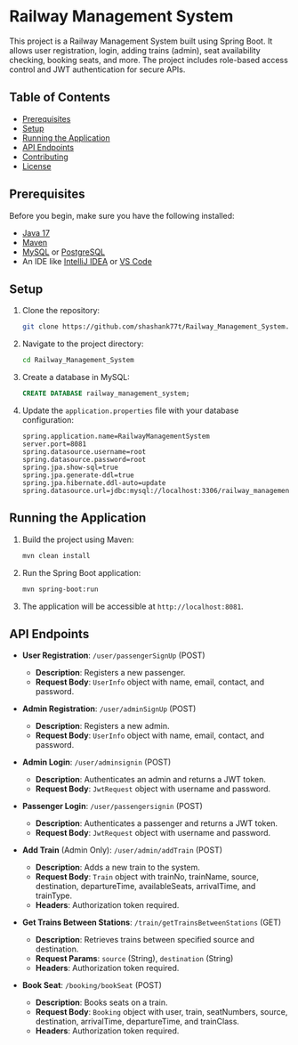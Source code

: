 # Railway Management System

This project is a Railway Management System built using Spring Boot. It allows user registration, login, adding trains (admin), seat availability checking, booking seats, and more. The project includes role-based access control and JWT authentication for secure APIs.

## Table of Contents
- [Prerequisites](#prerequisites)
- [Setup](#setup)
- [Running the Application](#running-the-application)
- [API Endpoints](#api-endpoints)
- [Contributing](#contributing)
- [License](#license)

## Prerequisites

Before you begin, make sure you have the following installed:
- [Java 17](https://www.oracle.com/java/technologies/javase-jdk17-downloads.html)
- [Maven](https://maven.apache.org/install.html)
- [MySQL](https://dev.mysql.com/downloads/installer/) or [PostgreSQL](https://www.postgresql.org/download/)
- An IDE like [IntelliJ IDEA](https://www.jetbrains.com/idea/) or [VS Code](https://code.visualstudio.com/)

## Setup

1. Clone the repository:
    ```bash
    git clone https://github.com/shashank77t/Railway_Management_System.git
    ```

2. Navigate to the project directory:
    ```bash
    cd Railway_Management_System
    ```

3. Create a database in MySQL:
    ```sql
    CREATE DATABASE railway_management_system;
    ```

4. Update the `application.properties` file with your database configuration:
    ```properties
    spring.application.name=RailwayManagementSystem
    server.port=8081
    spring.datasource.username=root
    spring.datasource.password=root
    spring.jpa.show-sql=true
    spring.jpa.generate-ddl=true
    spring.jpa.hibernate.ddl-auto=update
    spring.datasource.url=jdbc:mysql://localhost:3306/railway_management_system
    ```

## Running the Application

1. Build the project using Maven:
    ```bash
    mvn clean install
    ```

2. Run the Spring Boot application:
    ```bash
    mvn spring-boot:run
    ```

3. The application will be accessible at `http://localhost:8081`.

## API Endpoints

- **User Registration**: `/user/passengerSignUp` (POST)
  - **Description**: Registers a new passenger.
  - **Request Body**: `UserInfo` object with name, email, contact, and password.
  
- **Admin Registration**: `/user/adminSignUp` (POST)
  - **Description**: Registers a new admin.
  - **Request Body**: `UserInfo` object with name, email, contact, and password.

- **Admin Login**: `/user/adminsignin` (POST)
  - **Description**: Authenticates an admin and returns a JWT token.
  - **Request Body**: `JwtRequest` object with username and password.

- **Passenger Login**: `/user/passengersignin` (POST)
  - **Description**: Authenticates a passenger and returns a JWT token.
  - **Request Body**: `JwtRequest` object with username and password.

- **Add Train** (Admin Only): `/user/admin/addTrain` (POST)
  - **Description**: Adds a new train to the system.
  - **Request Body**: `Train` object with trainNo, trainName, source, destination, departureTime, availableSeats, arrivalTime, and trainType.
  - **Headers**: Authorization token required.

- **Get Trains Between Stations**: `/train/getTrainsBetweenStations` (GET)
  - **Description**: Retrieves trains between specified source and destination.
  - **Request Params**: `source` (String), `destination` (String)
  - **Headers**: Authorization token required.

- **Book Seat**: `/booking/bookSeat` (POST)
  - **Description**: Books seats on a train.
  - **Request Body**: `Booking` object with user, train, seatNumbers, source, destination, arrivalTime, departureTime, and trainClass.
  - **Headers**: Authorization token required.

